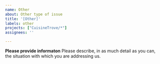 ```yaml
---
name: Other
about: Other type of issue
title: '[Other]'
labels: other
projects: ["CuisineTrove/*"]
assignees: ''

---
```


**Please provide informaton**
Please describe, in as much detail as you can, the situation with which you are addressing us.